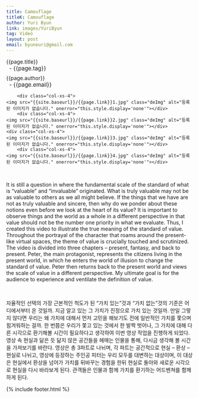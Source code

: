 ```yaml
---
title: Camouflage
titleK: Camouflage
author: Yuri Byun
link: images/YuriByun
tag: Video
layout: post
email: byuneuri@gmail.com
---	
```


<div class="container">

<div class="deDep">
{{page.title}}<br>
<p style="font-size:15px; margin:0px; padding:0px 0px 0px 8px; margin:0px 0px 8px 0px;">- {{page.tag}}</p>
{{page.author}}<br>
<p style="font-size:15px; margin:0px; padding:0px 0px 0px 8px;">- {{page.email}}</p>
</div>


<div class="row" class="imgcolor">
	
		<div class="col-xs-4">
	<img src="{{site.baseurl}}/{{page.link}}1.jpg" class="deImg" alt="등록된 이미지가 없습니다." onerror="this.style.display='none'"></div>
		<div class="col-xs-4">
	<img src="{{site.baseurl}}/{{page.link}}2.jpg" class="deImg" alt="등록된 이미지가 없습니다." onerror="this.style.display='none'"></div>
	<div class="col-xs-4">
	<img src="{{site.baseurl}}/{{page.link}}3.jpg" class="deImg" alt="등록된 이미지가 없습니다." onerror="this.style.display='none'"></div>
		<div class="col-xs-4">
	<img src="{{site.baseurl}}/{{page.link}}4.jpg" class="deImg" alt="등록된 이미지가 없습니다." onerror="this.style.display='none'"></div>
	
</div>
<br>

<div class="det lato">



It is still a question in where the fundamental scale of the standard of what is “valuable” and “invaluable” originated. What is truly valuable may not be as valuable to others as we all might believe. If the things that we have are not as truly valuable and sincere, then why do we ponder about these notions even before we look at the heart of its value? It is important to observe things and the world as a whole in a different perspective in that value should not be the number one priority in what we evaluate. Thus, I created this video to illustrate the true meaning of the standard of value. Throughout the portrayal of the character that roams around the present-like virtual spaces, the theme of value is crucially touched and scrutinized. The video is divided into three chapters – present, fantasy, and back to present. Peter, the main protagonist, represents the citizens living in the present world, in which he enters the world of illusion to change the standard of value. Peter then returns back to the present world and views the scale of value in a different perspective. My ultimate goal is for the audience to experience and ventilate the definition of value.   



</div>

<br>

<div class="noto">

자율적인 선택의 가장 근본적인 척도가 된 “가치 있는”것과 “가치 없는”것의 기준은 어디에서부터 온 것일까. 지금 알고 있는 그 가치가 진정으로 가치 있는 것일까. 만일 그렇지 않다면 우리는 왜 가치에 대해서 먼저 고민을 해보기도 전에 일반적인 가치를 쫓으며 힘겨워하는 걸까. 한 번쯤은 우리가 쫓고 있는 것에서 한 발짝 벗어나, 그 가치에 대해 다른 시각으로 환기해볼 시간이 필요하다고 생각하여 이번 영상 작업을 진행하게 되었다. 영상 속 현실과 닮은 듯 닮지 않은 공간들을 헤매는 인물을 통해, 다시금 생각해 볼 시간을 가져보기를 바란다.  영상은 총 3파트로 나뉘며, 각 파트는 공간적으로 현실 – 환상 – 현실로 나뉘고, 영상에 등장하는 주인공 피터는 우리 모두를 대변하는 대상이며, 이 대상은 현실에서 환상을 넘어가 가치를 뒤바꾸는 경험을 한뒤 현실로 돌아와 새로운 시각으로 현실을 다시 바라보게 된다. 관객들은 인물과 함께 가치를 환기하는 어드벤쳐를 함께 하게 된다.

</div>
 {% include footer.html %}
